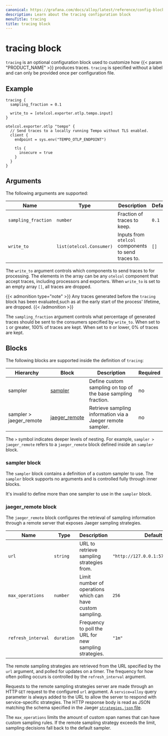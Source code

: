 ```yaml
---
canonical: https://grafana.com/docs/alloy/latest/reference/config-blocks/tracing/
description: Learn about the tracing configuration block
menuTitle: tracing
title: tracing block
---
```


# tracing block

`tracing` is an optional configuration block used to customize how {{< param "PRODUCT_NAME" >}} produces traces.
`tracing` is specified without a label and can only be provided once per configuration file.

## Example

```alloy
tracing {
  sampling_fraction = 0.1

  write_to = [otelcol.exporter.otlp.tempo.input]
}

otelcol.exporter.otlp "tempo" {
  // Send traces to a locally running Tempo without TLS enabled.
  client {
    endpoint = sys.env("TEMPO_OTLP_ENDPOINT")

    tls {
      insecure = true
    }
  }
}
```

## Arguments

The following arguments are supported:

| Name                | Type                     | Description                                         | Default | Required |
| ------------------- | ------------------------ | --------------------------------------------------- | ------- | -------- |
| `sampling_fraction` | `number`                 | Fraction of traces to keep.                         | `0.1`   | no       |
| `write_to`          | `list(otelcol.Consumer)` | Inputs from `otelcol` components to send traces to. | `[]`    | no       |

The `write_to` argument controls which components to send traces to for processing.
The elements in the array can be any `otelcol` component that accept traces, including processors and exporters.
When `write_to` is set to an empty array `[]`, all traces are dropped.

{{< admonition type="note" >}}
Any traces generated before the `tracing` block has been evaluated,such as at the early start of the process' lifetime, are dropped.
{{< /admonition >}}

The `sampling_fraction` argument controls what percentage of generated traces should be sent to the consumers specified by `write_to`.
When set to `1` or greater, 100% of traces are kept. When set to `0` or lower, 0% of traces are kept.

## Blocks

The following blocks are supported inside the definition of `tracing`:

| Hierarchy               | Block             | Description                                                  | Required |
| ----------------------- | ----------------- | ------------------------------------------------------------ | -------- |
| sampler                 | [sampler][]       | Define custom sampling on top of the base sampling fraction. | no       |
| sampler > jaeger_remote | [jaeger_remote][] | Retrieve sampling information via a Jaeger remote sampler.   | no       |

The `>` symbol indicates deeper levels of nesting. For example, `sampler > jaeger_remote` refers to a `jaeger_remote` block defined inside an `sampler` block.

### sampler block

The `sampler` block contains a definition of a custom sampler to use.
The `sampler` block supports no arguments and is controlled fully through inner blocks.

It's invalid to define more than one sampler to use in the `sampler` block.

### jaeger_remote block

The `jaeger_remote` block configures the retrieval of sampling information through a remote server that exposes Jaeger sampling strategies.

| Name               | Type       | Description                                                | Default                            | Required |
| ------------------ | ---------- | ---------------------------------------------------------- | ---------------------------------- | -------- |
| `url`              | `string`   | URL to retrieve sampling strategies from.                  | `"http://127.0.0.1:5778/sampling"` | no       |
| `max_operations`   | `number`   | Limit number of operations which can have custom sampling. | `256`                              | no       |
| `refresh_interval` | `duration` | Frequency to poll the URL for new sampling strategies.     | `"1m"`                             | no       |

The remote sampling strategies are retrieved from the URL specified by the `url` argument, and polled for updates on a timer. The frequency for how often polling occurs is controlled by the `refresh_interval` argument.

Requests to the remote sampling strategies server are made through an HTTP `GET` request to the configured `url` argument.
A `service=alloy` query parameter is always added to the URL to allow the server to respond with service-specific strategies.
The HTTP response body is read as JSON matching the schema specified in the Jaeger [`strategies.json` file][Jaeger sampling strategies].

The `max_operations` limits the amount of custom span names that can have custom sampling rules.
If the remote sampling strategy exceeds the limit, sampling decisions fall back to the default sampler.

[Jaeger sampling strategies]: https://www.jaegertracing.io/docs/1.22/sampling/#collector-sampling-configuration
[sampler]: #sampler-block
[jaeger_remote]: #jaeger_remote-block

